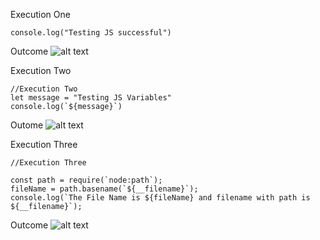 Execution One

```console.log("Testing JS successful")```

Outcome
![alt text](Screenshots/image.png)

Execution Two
```
//Execution Two
let message = "Testing JS Variables"
console.log(`${message}`) 
```

Outome
![alt text](image-1.png)

Execution Three

```
//Execution Three

const path = require(`node:path`);
fileName = path.basename(`${__filename}`);
console.log(`The File Name is ${fileName} and filename with path is ${__filename}`); 
```
Outcome
![alt text](image-2.png)